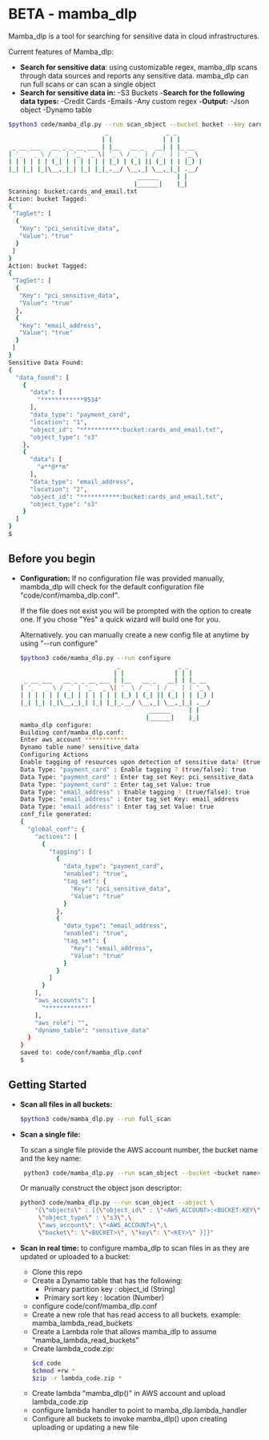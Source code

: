 
BETA - mamba_dlp
================

Mamba_dlp is a tool for searching for sensitive data in cloud infrastructures.

Current features of Mamba_dlp:

- **Search for sensitive data**: using customizable regex, mamba_dlp scans through data sources and reports any sensitive data. mamba_dlp can run full scans or can scan a single object 
- **Search for sensitive data in:**
	-S3 Buckets
-**Search for the following data types:**
	-Credit Cards
	-Emails
	-Any custom regex
-**Output:**
	-Json object
	-Dynamo table

```sh
$python3 code/mamba_dlp.py --run scan_object --bucket bucket --key cards_and_email.txt --aws_account ************
                           _                _ _       
                          | |              | | |      
 _ __ ___   __ _ _ __ ___ | |__   __ _   __| | |_ __  
| '_ ` _ \ / _` | '_ ` _ \| '_ \ / _` | / _` | | '_ \ 
| | | | | | (_| | | | | | | |_) | (_| || (_| | | |_) |
|_| |_| |_|\__,_|_| |_| |_|_.__/ \__,_| \__,_|_| .__/ 
                                    ______     | |    
                                   |______|    |_|    
Scanning: bucket:cards_and_email.txt
Action: bucket Tagged: 
{
 "TagSet": [
  {
   "Key": "pci_sensitive_data",
   "Value": "true"
  }
 ]
}
Action: bucket Tagged: 
{
 "TagSet": [
  {
   "Key": "pci_sensitive_data",
   "Value": "true"
  },
  {
   "Key": "email_address",
   "Value": "true"
  }
 ]
}
Sensitive Data Found:
{
  "data_found": [
    {
      "data": [
        "************9534"
      ],
      "data_type": "payment_card",
      "location": "1",
      "object_id": "***********:bucket:cards_and_email.txt",
      "object_type": "s3"
    },
    {
      "data": [
        "a**@**m"
      ],
      "data_type": "email_address",
      "location": "2",
      "object_id": "***********:bucket:cards_and_email.txt",
      "object_type": "s3"
    }
  ]
}
$
```

Before you begin 
----------------
- **Configuration:**
	If no configuration file was provided manually, mambda_dlp will check for the default configuration file "code/conf/mamba_dlp.conf".

	If the file does not exist you will be prompted with the option to create one. If you chose "Yes" a quick wizard will build one for you.

	Alternatively. you can manually create a new config file at anytime by using  "--run configure"

	```sh
	$python3 code/mamba_dlp.py --run configure
	                           _                _ _       
	                          | |              | | |      
	 _ __ ___   __ _ _ __ ___ | |__   __ _   __| | |_ __  
	| '_ ` _ \ / _` | '_ ` _ \| '_ \ / _` | / _` | | '_ \ 
	| | | | | | (_| | | | | | | |_) | (_| || (_| | | |_) |
	|_| |_| |_|\__,_|_| |_| |_|_.__/ \__,_| \__,_|_| .__/ 
	                                    ______     | |    
	                                   |______|    |_|    
	mamba_dlp configure:
	Building conf/mamba_dlp.conf:
	Enter aws_account ************
	Dynamo table name? sensitive_data
	Configuring Actions
	Enable tagging of resources upon detection of sensitive data? (true/false): true
	Data Type: "payment_card" : Enable tagging ? (true/false): true
	Data Type: "payment_card" : Enter tag_set Key: pci_sensitive_data
	Data Type: "payment_card" : Enter tag_set Value: true
	Data Type: "email_address" : Enable tagging ? (true/false): true
	Data Type: "email_address" : Enter tag_set Key: email_address
	Data Type: "email_address" : Enter tag_set Value: true
	conf_file generated:
	{
	  "global_conf": {
	    "actions": [
	      {
	        "tagging": [
	          {
	            "data_type": "payment_card",
	            "enabled": "true",
	            "tag_set": {
	              "Key": "pci_sensitive_data",
	              "Value": "true"
	            }
	          },
	          {
	            "data_type": "email_address",
	            "enabled": "true",
	            "tag_set": {
	              "Key": "email_address",
	              "Value": "true"
	            }
	          }
	        ]
	      }
	    ],
	    "aws_accounts": [
	      "************"
	    ],
	    "aws_role": "",
	    "dynamo_table": "sensitive_data"
	  }
	}
	saved to: code/conf/mamba_dlp.conf
	$
	```


Getting Started 
----------------
- **Scan all files in all buckets:**
	```sh
	$python3 code/mamba_dlp.py --run full_scan
	```
- **Scan a single file:**

	To scan a single file provide the AWS account number, the bucket name and the key name:

	```sh
	 python3 code/mamba_dlp.py --run scan_object --bucket <bucket name> --key <key name> --aws_account <aws account name>
	 ```

	Or manually construct the object json descriptor:

	```sh
	python3 code/mamba_dlp.py --run scan_object --object \
		"{\"objects\" : [{\"object_id\" : \"<AWS_ACCOUNT>:<BUCKET:KEY\",\
		 \"object_type\" : \"s3\",\
		 \"aws_account\": \"<AWS_ACCOUNT>\",\
		 \"bucket\": \"<BUCKET>\", \"key\": \"<KEY>\" }]}"
	```

- **Scan in real time:** to configure mamba_dlp to scan files in as they are updated or uploaded to a bucket:

	- Clone this repo
	- Create a Dynamo table that has the following:
		- Primary partition key : object_id (String)
		- Primary sort key : location (Number)
	- configure code/conf/mamba_dlp.conf
	- Create a new role that has read access to all buckets. example: mamba_lambda_read_buckets
	- Create  a Lambda role that allows mamba_dlp to assume "mamba_lambda_read_buckets"
	- Create lambda_code.zip:
		```sh
		$cd code
		$chmod +rw *
		$zip -r lambda_code.zip *
		```
	- Create lambda "mamba_dlp()" in AWS account and upload lambda_code.zip
	- configure lambda handler to point to mamba_dlp.lambda_handler
	- Configure all buckets to invoke mamba_dlp() upon creating uploading or updating a new file

